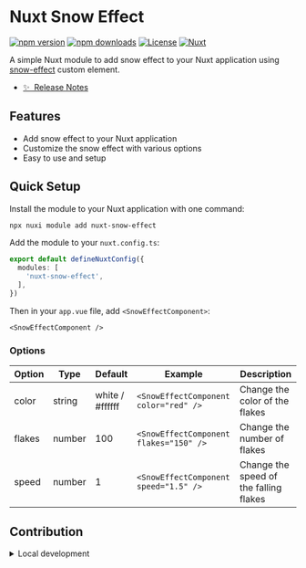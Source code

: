 <!--
Get your module up and running quickly.

Find and replace all on all files (CMD+SHIFT+F):
- Name: Snow Effect Nuxt module
- Package name: nuxt-snow-effect
- Description: My new Nuxt module
-->

# Nuxt Snow Effect

[![npm version][npm-version-src]][npm-version-href]
[![npm downloads][npm-downloads-src]][npm-downloads-href]
[![License][license-src]][license-href]
[![Nuxt][nuxt-src]][nuxt-href]

A simple Nuxt module to add snow effect to your Nuxt application using [snow-effect](https://github.com/le-pepe/snow-effect) custom element.

- [✨ &nbsp;Release Notes](/CHANGELOG.md)
<!-- - [🏀 Online playground](https://stackblitz.com/github/le-pepe/nuxt-snow-effect?file=playground%2Fapp.vue) -->
<!-- - [📖 &nbsp;Documentation](https://example.com) -->

## Features

<!-- Highlight some of the features your module provide here -->
- Add snow effect to your Nuxt application
- Customize the snow effect with various options
- Easy to use and setup

## Quick Setup

Install the module to your Nuxt application with one command:

```bash
npx nuxi module add nuxt-snow-effect
```

Add the module to your `nuxt.config.ts`:

```ts
export default defineNuxtConfig({
  modules: [
    'nuxt-snow-effect',
  ],
})
```

Then in your `app.vue` file, add `<SnowEffectComponent>`:

```vue
<SnowEffectComponent />
```

### Options

| Option | Type   | Default         | Example                              | Description                                |
|--------|--------|-----------------|--------------------------------------|--------------------------------------------|
| color  | string | white / #ffffff | `<SnowEffectComponent color="red" />` | Change the color of the flakes             |
| flakes | number | 100             | `<SnowEffectComponent flakes="150" />`| Change the number of flakes                |
| speed  | number | 1               | `<SnowEffectComponent speed="1.5" />` | Change the speed of the falling flakes     |




## Contribution

<details>
  <summary>Local development</summary>
  
  ```bash
  # Install dependencies
  npm install
  
  # Generate type stubs
  npm run dev:prepare
  
  # Develop with the playground
  npm run dev
  
  # Build the playground
  npm run dev:build
  
  # Run ESLint
  npm run lint
  
  # Run Vitest
  npm run test
  npm run test:watch
  
  # Release new version
  npm run release
  ```

</details>


<!-- Badges -->
[npm-version-src]: https://img.shields.io/npm/v/nuxt-snow-effect/latest.svg?style=flat&colorA=020420&colorB=00DC82
[npm-version-href]: https://npmjs.com/package/nuxt-snow-effect

[npm-downloads-src]: https://img.shields.io/npm/dm/nuxt-snow-effect.svg?style=flat&colorA=020420&colorB=00DC82
[npm-downloads-href]: https://npmjs.com/package/nuxt-snow-effect

[license-src]: https://img.shields.io/npm/l/nuxt-snow-effect.svg?style=flat&colorA=020420&colorB=00DC82
[license-href]: https://npmjs.com/package/nuxt-snow-effect

[nuxt-src]: https://img.shields.io/badge/Nuxt-020420?logo=nuxt.js
[nuxt-href]: https://nuxt.com
